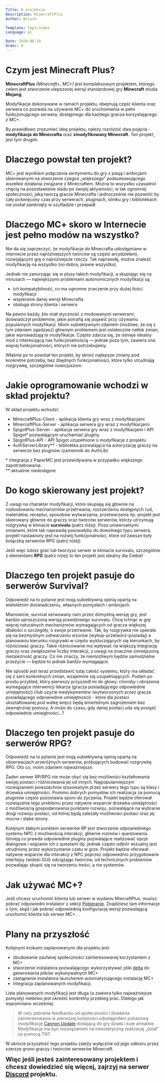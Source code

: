 ```yaml
---
Title: O projekcie
Description: MinecraftPlus
Author: Wituch

Template: tmpl/index
Language: pl

Date: 2020-08-10
Order: 0
---
```


# Czym jest Minecraft Plus?

**MinecraftPlus** *(Minecraft+, MC+)* jest kompleksowym projektem, którego celem jest stworzenie ulepszonej wersji standardowej gry **Minecraft** studia **Mojang**.

Modyfikacje dokonywane w ramach projektu, obejmują część klienta oraz serwera co pozwala na używanie MC+ do uruchomienia w pełni funkcjonującego serwera, dostępnego dla każdego gracza korzystającego z MC+.

By prawidłowo zrozumieć ideę projektu, należy rozróżnić dwa pojęcia - **modyfikacja do Minecrafta** oraz **zmodyfikowany Minecraft**. Ten projekt, jest tym drugim.

# Dlaczego powstał ten projekt?

MC+ jest wynikiem połączenia sentymentu do gry z pasją i ambicjami skierowanymi na stworzenie czegoś „większego” podsumowującego wszelkie działania związane z Minecraftem.
Można to wszystko uzasadnić chęcią na pozostawienie śladu po swojej aktywności, w tak ogromnej społeczności, jaką tworzą gracze Minecrafta i jednocześnie nie pozwolić by cały poświęcony czas przy serwerach, pluginach, silniku gry i bibliotekach nie został zamknięty w szufladzie i przepadł.

# Dlaczego MC+ skoro w Internecie jest pełno modów na wszystko?

Nie da się zaprzeczyć, że modyfikacje do Minecrafta udostępniane w internecie przez najróżniejszych twórców są często arcydziełami, rozwijającymi grę o najróżniejsze rzeczy. Tak naprawdę, można znaleźć modyfikację na wszystko (no dobra, prawie wszystko).

Jednak nie zanurzając się w plusy takich modyfikacji, a skupiając się na minusach — największymi problemami autonomicznych modyfikacji są:
- ich kompatybilność, co ma ogromne znaczenie przy dużej ilości modyfikacji
- wspieranie danej wersji Minecrafta
- obsługa strony klienta i serwera

Na pewno każdy, kto miał styczność z modowanymi serwerami, doświadczył problemów, jakie potrafią się pojawić przy używaniu popularnych modyfikacji.
Moim subiektywnym zdaniem (możliwe, że się z tym zdaniem zgadzasz) głównym problemem jest ostatecznie natłok zmian, jakie wprowadzają te modyfikacje. Często zdarza się, że istnieje idealny mod z interesującą nas funkcjonalnością — jednak poza tym, zawiera ona więcej funkcjonalności, których nie potrzebujemy.

Właśnie po to powstał ten projekt, by skroić najlepsze zmiany pod konkretne potrzeby, bez zbędnych funkcjonalności, które tylko utrudniają rozgrywkę, szczególnie nowicjuszom.

# Jakie oprogramowanie wchodzi w skład projektu?

W skład projektu wchodzi:
- MinecraftPlus-Client - aplikacja klienta gry wraz z modyfikacjami
- MinecraftPlus-Server - aplikacja serwera gry wraz z modyfikacjami
- SpigotPlus-Server - aplikacja serwera gry wraz z modyfikacjami i API Spigot* pozwalającym uruchamiać pluginy
- SpigotPlus-API - API Spigot uzupełnione o modyfikacje z projektu
- AuthServerLibrary** - biblioteka pozwalająca na autoryzację graczy na serwerze bez pluginów (zamiennik do AuthLib)

\* integracja z PaperMC jest przewidywana w przypadku większego zapotrzebowania  
\*\* aktualnie niedostępne

# Do kogo skierowany jest projekt?

Z uwagi na charakter modyfikacji, które skupiają się głównie na rozbudowaniu mechanizmów przetrwania, rozszerzeniu dostępnych rud, materiałów, receptur, sposobów wytwarzania, przetwarzania itp. projekt jest skierowany głównie do graczy oraz twórców serwerów, którzy utrzymują rozgrywkę w klimacie **survivalu** (patrz niżej).
Poza uniwersalnymi zmianami, które tak naprawdę pasowałyby do dowolnego typu serwera, projekt nastawiony jest na rozwój funkcjonalności, które od zawsze były bolączką serwerów RPG (patrz niżej).

Jeśli więc lubisz grać lub tworzysz serwer w klimacie survivalu, szczególnie z elementami **RPG** (patrz niżej) to ten projekt jest idealny dla Ciebie!

# Dlaczego ten projekt pasuje do serwerów Survival?

Odpowiedź na to pytanie jest moją subiektywną opinią opartą na wieloletnim doświadczeniu, własnych pomysłach i ambicjach.

Mianowicie, survival serwowany nam przez domyślną wersję gry, jest bardzo uproszczoną wersją prawdziwego survivalu. Chcę tchnąć w grę więcej naturalnych mechanizmów wymagających od gracza większej dbałości o szczegóły, o swoje przetrwanie. Tak, by rozgrywka nie opierała się na bezmyślnym odtwarzaniu wzorów (wykop-przetwórz-posiadaj) a planowaniu kierunku rozgrywki w często wykluczających się kierunkach, by różnicować graczy.
Takie różnicowanie ma wpływać na większą integrację graczy oraz zwiększenie liczby interakcji, z uwagi na znacznie zmniejszoną niezależność graczy. Co nie znaczy, że niemożliwym będzie samodzielne przeżycie — będzie to jednak bardzo wymagające.

Nie sposób jest teraz przedstawić tutaj całość systemu, który ma składać się z serii konkretnych zmian, wzajemnie się uzupełniających. Podam po prostu przykład, który pierwszy przyszedł mi do głowy: choroby i obrażenia wymagające interwencji lekarza (gracza posiadającego odpowiednie umiejętności) i/lub użycie medykamentów (wytworzonych przez gracza posiadającego odpowiednie umiejętności) - które dla postaci ukształtowanej pod walkę wręcz będą śmiertelnym zagrożeniem bez zewnętrznej pomocy. A może do czasu, gdy danej postaci uda się posiąść odpowiednie umiejętności...?

# Dlaczego ten projekt pasuje do serwerów RPG?

Odpowiedź na to pytanie jest moją subiektywną opinią opartą na obserwacjach przeróżnych serwerów, próbujących budować rozgrywkę RPG. Oto co, moim zdaniem najważniejsze.

Żaden serwer RP/RPG nie może obyć się bez możliwości kształtowania swojej postaci i różnicowania jej od innych. Najpopularniejszym rozwiązaniem powszechnie stosowanym przez serwery tego typu są klasy i drzewka umiejętności. Pomimo dobrych pomysłów ich realizacja za pomocą pluginów często pozostawia sporo do życzenia.
Projekt będzie oferował rozwiązanie tego problemu przez natywne wsparcie drzewka umiejętności z możliwością gospodarowania punktami rozwoju, pozwalające na wybranie drogi rozwoju postaci, od której będą zależały możliwości postaci oraz jej mocne i słabe strony.

Kolejnym słabym punktem serwerów RP jest stworzenie odpowiedniego systemu NPC z możliwością interakcji, głównie rozmów i questowania.
Istnieją co prawda odpowiednie pluginy pozwalające realizować opcje dialogowe i wiązanie ich z questami itp. jednak często odbiór wizualny jest utrudniony przez wykorzystanie czatu w grze.
Projekt będzie oferował natywne wsparcie dla interakcji z NPC poprzez odpowiednio przygotowane interfejsy (widoki GUI) odciążając twórców, od technicznych problemów pozwalając skupić się na tworzeniu treści, a nie systemów.

# Jak używać MC+?

Jeśli chcesz uruchomić klienta lub serwer w wydaniu MiecraftPlus, musisz pobrać odpowiedni instalator z sekcji [Pobieranie](download).
Znajdziesz tam informacje o tym, skąd i jak pobrać odpowiednią konfigurację wersji pozwalającą uruchomić klienta lub serwer MC+.

# Plany na przyszłość

Kolejnymi krokami zaplanowanymi dla projektu jest:
- zbudowanie zaufanej społeczności zainteresowanej korzystaniem z MC+
- stworzenie instalatora pozwalającego wykorzystywać pliki [delta](https://www.techwalla.com/articles/what-is-a-delta-file) do generowania plików wykonywalnych MC+
- zastąpienie instalatora launcherem automatyzującego instalację MC+
- integracja zaplanowanych modyfikacji.

Lista planowanych modyfikacji jest długa (a zawiera tylko najważniejsze pomysły) niełatwo jest określić konkretny przebieg prac. Dlatego jak wspomniano wcześniej:

> W celu zebrania feedbacku od społeczności i zbadania zainteresowania w pierwszej kolejności udostępniłem pokazową modyfikację [Cannon Update](updates/released/cannon-update) dodającą do gry działa i kule armatnie. Modyfikacja ma być rozwiązaniem na nieestetyczną realizację „dział” za pomocą TNT.

W skrócie przyszłość tego projektu zależy wyłącznie od jego odbioru przez szersze grono graczy i twórców serwerów Minecraft.

<span style="font-size: 1.25rem; font-weight: bold;">Więc jeśli jesteś zainteresowany projektem i chcesz dowiedzieć się więcej, zajrzyj na serwer [Discord](https://discord.gg/qdRMt2m) projektu.</span>
